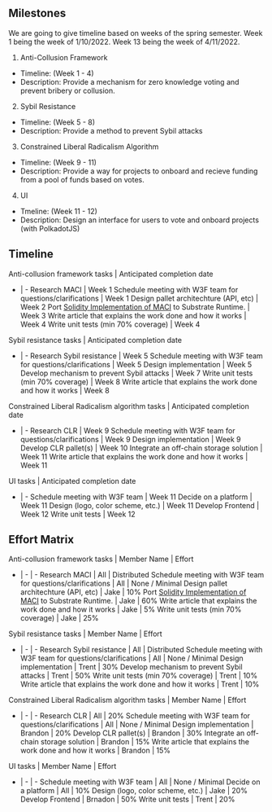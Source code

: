 ## **Milestones**

We are going to give timeline based on weeks of the spring semester. Week 1 being the week of 1/10/2022. Week 13 being the week of 4/11/2022.

1. Anti-Collusion Framework
  - Timeline: (Week 1 - 4)
  - Description: Provide a mechanism for zero knowledge voting and prevent bribery or collusion.
2. Sybil Resistance
  - Timeline: (Week 5 - 8)
  - Description: Provide a method to prevent Sybil attacks
3. Constrained Liberal Radicalism Algorithm
  - Timeline: (Week 9 - 11)
  - Description: Provide a way for projects to onboard and recieve funding from a pool of funds based on votes.
4. UI
  - Tmeline: (Week 11 - 12)
  - Description: Design an interface for users to vote and onboard projects (with PolkadotJS)
  

## **Timeline**

Anti-collusion framework tasks | Anticipated completion date
- | -
Research MACI | Week 1
Schedule meeting with W3F team for questions/clarifications | Week 1
Design pallet architechture (API, etc) | Week 2
Port [Solidity Implementation of MACI](https://github.com/appliedzkp/maci) to Substrate Runtime. | Week 3
Write article that explains the work done and how it works | Week 4 
Write unit tests (min 70% coverage) | Week 4

Sybil resistance tasks | Anticipated completion date
- | - 
Research Sybil resistance | Week 5 
Schedule meeting with W3F team for questions/clarifications | Week 5
Design implementation | Week 5
Develop mechanism to prevent Sybil attacks | Week 7
Write unit tests (min 70% coverage) | Week 8
Write article that explains the work done and how it works | Week 8

Constrained Liberal Radicalism algorithm tasks | Anticipated completion date
- | - 
Research CLR | Week 9
Schedule meeting with W3F team for questions/clarifications | Week 9
Design implementation | Week 9
Develop CLR pallet(s) | Week 10
Integrate an off-chain storage solution | Week 11 
Write article that explains the work done and how it works | Week 11 

UI tasks | Anticipated completion date
- | - 
Schedule meeting with W3F team | Week 11 
Decide on a platform | Week 11
Design (logo, color scheme, etc.) | Week 11 
Develop Frontend | Week 12
Write unit tests | Week 12


## **Effort Matrix**

Anti-collusion framework tasks | Member Name | Effort
- | - | - 
Research MACI | All | Distributed
Schedule meeting with W3F team for questions/clarifications | All | None / Minimal
Design pallet architechture (API, etc) | Jake | 10%
Port [Solidity Implementation of MACI](https://github.com/appliedzkp/maci) to Substrate Runtime. | Jake | 60%
Write article that explains the work done and how it works | Jake | 5%
Write unit tests (min 70% coverage) | Jake | 25%

Sybil resistance tasks | Member Name | Effort
- | - | - 
Research Sybil resistance | All | Distributed
Schedule meeting with W3F team for questions/clarifications | All | None / Minimal
Design implementation | Trent | 30%
Develop mechanism to prevent Sybil attacks | Trent | 50%
Write unit tests (min 70% coverage) | Trent | 10%
Write article that explains the work done and how it works | Trent | 10%

Constrained Liberal Radicalism algorithm tasks | Member Name | Effort
- | - | -
Research CLR | All | 20%
Schedule meeting with W3F team for questions/clarifications | All | None / Minimal
Design implementation | Brandon | 20%
Develop CLR pallet(s) | Brandon | 30%
Integrate an off-chain storage solution | Brandon | 15%
Write article that explains the work done and how it works | Brandon | 15%

UI tasks | Member Name | Effort
- | - | -
Schedule meeting with W3F team | All | None / Minimal
Decide on a platform | All | 10%
Design (logo, color scheme, etc.) | Jake | 20%
Develop Frontend | Brnadon | 50%
Write unit tests | Trent | 20%